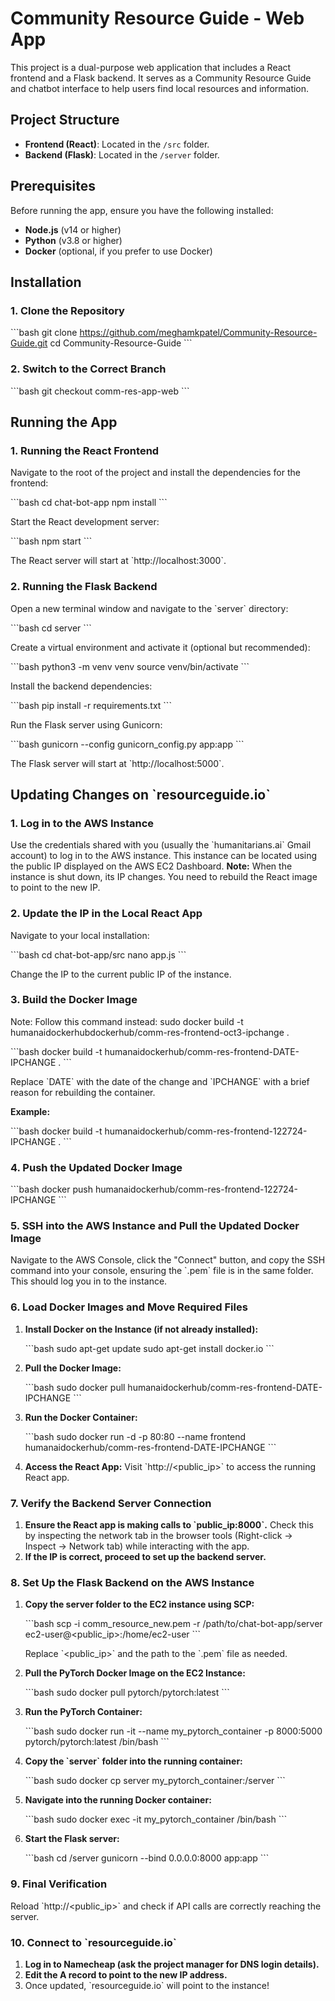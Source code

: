
# Community Resource Guide - Web App

This project is a dual-purpose web application that includes a React frontend and a Flask backend. It serves as a Community Resource Guide and chatbot interface to help users find local resources and information.

## Project Structure

- **Frontend (React)**: Located in the `/src` folder.
- **Backend (Flask)**: Located in the `/server` folder.

## Prerequisites

Before running the app, ensure you have the following installed:

- **Node.js** (v14 or higher)
- **Python** (v3.8 or higher)
- **Docker** (optional, if you prefer to use Docker)

## Installation

### 1. Clone the Repository

\`\`\`bash
git clone https://github.com/meghamkpatel/Community-Resource-Guide.git
cd Community-Resource-Guide
\`\`\`

### 2. Switch to the Correct Branch

\`\`\`bash
git checkout comm-res-app-web
\`\`\`

## Running the App

### 1. Running the React Frontend

Navigate to the root of the project and install the dependencies for the frontend:

\`\`\`bash
cd chat-bot-app
npm install
\`\`\`

Start the React development server:

\`\`\`bash
npm start
\`\`\`

The React server will start at \`http://localhost:3000\`.

### 2. Running the Flask Backend

Open a new terminal window and navigate to the \`server\` directory:

\`\`\`bash
cd server
\`\`\`

Create a virtual environment and activate it (optional but recommended):

\`\`\`bash
python3 -m venv venv
source venv/bin/activate
\`\`\`

Install the backend dependencies:

\`\`\`bash
pip install -r requirements.txt
\`\`\`

Run the Flask server using Gunicorn:

\`\`\`bash
gunicorn --config gunicorn_config.py app:app
\`\`\`

The Flask server will start at \`http://localhost:5000\`.

## Updating Changes on \`resourceguide.io\`

### 1. Log in to the AWS Instance

Use the credentials shared with you (usually the \`humanitarians.ai\` Gmail account) to log in to the AWS instance. This instance can be located using the public IP displayed on the AWS EC2 Dashboard. **Note:** When the instance is shut down, its IP changes. You need to rebuild the React image to point to the new IP.

### 2. Update the IP in the Local React App

Navigate to your local installation:

\`\`\`bash
cd chat-bot-app/src
nano app.js
\`\`\`

Change the IP to the current public IP of the instance.

### 3. Build the Docker Image
Note: Follow this command instead: sudo docker build -t humanaidockerhubdockerhub/comm-res-frontend-oct3-ipchange .

\`\`\`bash
docker build -t humanaidockerhub/comm-res-frontend-DATE-IPCHANGE .
\`\`\`

Replace \`DATE\` with the date of the change and \`IPCHANGE\` with a brief reason for rebuilding the container.

**Example:**

\`\`\`bash
docker build -t humanaidockerhub/comm-res-frontend-122724-IPCHANGE .
\`\`\`

### 4. Push the Updated Docker Image

\`\`\`bash
docker push humanaidockerhub/comm-res-frontend-122724-IPCHANGE
\`\`\`

### 5. SSH into the AWS Instance and Pull the Updated Docker Image

Navigate to the AWS Console, click the "Connect" button, and copy the SSH command into your console, ensuring the \`.pem\` file is in the same folder. This should log you in to the instance.

### 6. Load Docker Images and Move Required Files

1. **Install Docker on the Instance (if not already installed):**

   \`\`\`bash
   sudo apt-get update
   sudo apt-get install docker.io
   \`\`\`

2. **Pull the Docker Image:**

   \`\`\`bash
   sudo docker pull humanaidockerhub/comm-res-frontend-DATE-IPCHANGE
   \`\`\`

3. **Run the Docker Container:**

   \`\`\`bash
   sudo docker run -d -p 80:80 --name frontend humanaidockerhub/comm-res-frontend-DATE-IPCHANGE
   \`\`\`

4. **Access the React App:** Visit \`http://<public_ip>\` to access the running React app.

### 7. Verify the Backend Server Connection

1. **Ensure the React app is making calls to \`public_ip:8000\`.** Check this by inspecting the network tab in the browser tools (Right-click -> Inspect -> Network tab) while interacting with the app.
2. **If the IP is correct, proceed to set up the backend server.**

### 8. Set Up the Flask Backend on the AWS Instance

1. **Copy the server folder to the EC2 instance using SCP:**

   \`\`\`bash
   scp -i comm_resource_new.pem -r /path/to/chat-bot-app/server ec2-user@<public_ip>:/home/ec2-user
   \`\`\`

   Replace \`<public_ip>\` and the path to the \`.pem\` file as needed.

2. **Pull the PyTorch Docker Image on the EC2 Instance:**

   \`\`\`bash
   sudo docker pull pytorch/pytorch:latest
   \`\`\`

3. **Run the PyTorch Container:**

   \`\`\`bash
   sudo docker run -it --name my_pytorch_container -p 8000:5000 pytorch/pytorch:latest /bin/bash
   \`\`\`

4. **Copy the \`server\` folder into the running container:**

   \`\`\`bash
   sudo docker cp server my_pytorch_container:/server
   \`\`\`

5. **Navigate into the running Docker container:**

   \`\`\`bash
   sudo docker exec -it my_pytorch_container /bin/bash
   \`\`\`

6. **Start the Flask server:**

   \`\`\`bash
   cd /server
   gunicorn --bind 0.0.0.0:8000 app:app
   \`\`\`

### 9. Final Verification

Reload \`http://<public_ip>\` and check if API calls are correctly reaching the server.

### 10. Connect to \`resourceguide.io\`

1. **Log in to Namecheap (ask the project manager for DNS login details).**
2. **Edit the A record to point to the new IP address.**
3. Once updated, \`resourceguide.io\` will point to the instance!
